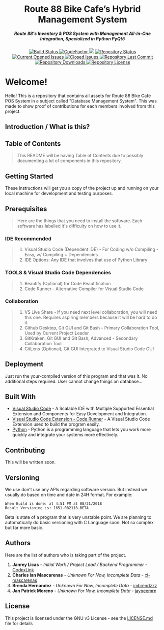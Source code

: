 <h1 align="center">Route 88 Bike Cafe’s Hybrid Management System</h1>
<h5 align="center">Route 88's Inventory & POS System with Management All-In-One Integration, Specialized in Python PyQt5</h5>

<div align="center" markdown="10">
  <a href="https://travis-ci.com/CodexLink/Route88_HybridSystem">
    <img src="https://badgen.net/travis/CodexLink/Route88_HybridSystem" alt="Build Status">
  </a>
<a href="https://www.codefactor.io/repository/github/codexlink/dmbs_route88_possystem">
    <img src="https://www.codefactor.io/repository/github/codexlink/route88_hybridsystem/badge" alt="CodeFactor" />
</a>
<a href="https://www.codacy.com/app/CodexLink/Route88_HybridSystem?utm_source=github.com&amp;utm_medium=referral&amp;utm_content=CodexLink/Route88_HybridSystem&amp;utm_campaign=Badge_Grade"><img src="https://api.codacy.com/project/badge/Grade/78fb2db215e1473e9bc4f4c0dfaa896f"/></a>
  <a href="https://github.com/CodexLink/Route88_HybridSystem">
    <img src="https://badgen.net/github/status/CodexLink/Route88_HybridSystem" alt="Repository Status">
  </a>
  <a href="https://github.com/CodexLink/Route88_HybridSystem">
    <img src="https://badgen.net/github/open-issues/CodexLink/Route88_HybridSystem" alt="Current Opened Issues">
  </a>
  <a href="https://github.com/CodexLink/Route88_HybridSystem">
    <img src="https://badgen.net/github/closed-issues/CodexLink/Route88_HybridSystem" alt="Closed Issues">
  </a>
  <a href="https://github.com/CodexLink/Route88_HybridSystem">
    <img src="https://badgen.net/github/last-commit/CodexLink/Route88_HybridSystem" alt="Repository Last Commit">
  </a>
  <a href="https://github.com/CodexLink/Route88_HybridSystem">
    <img src="https://badgen.net/github/assets-dl/CodexLink/Route88_HybridSystem" alt="Repository Downloads">
  </a>
  <a href="https://github.com/CodexLink/Route88_HybridSystem">
    <img src="https://badgen.net/github/license/CodexLink/Route88_HybridSystem" alt="Repository License">
  </a>
</div>


# Welcome!
Hello! This is a repository that contains all assets for Route 88 Bike Cafe POS System in a subject called "Database Management System". This was made to show proof of contributions for each members involved from this project.

## Introduction / What is this?

## Table of Contents

> This README will be having Table of Contents due to possibly documenting a lot of components in this repository.


## Getting Started

These instructions will get you a copy of the project up and running on your local machine for development and testing purposes. 

## Prerequisites

> Here are the things that you need to install the software. Each software has labelled it's difficulty on how to use it.


### IDE Recommended
 > 1. Visual Studio Code (Dependent IDE) - For Coding w/o Compiling - Easy, w/ Compiling + Dependencies
 >2. IDE Options: Any IDE that involves that use of Python Library

### TOOLS & Visual Studio Code Dependencies
> 1. Beautify (Optional) for Code Beautification
> 2. Code Runner - Alternative Compiler for Visual Studio Code

### Collaboration
> 1. VS Live Share - If you need next level collaboration, you will need this one. Requires aspiring members because it will be hard to do it.
> 2. Github Desktop, Git GUI and Git Bash - Primary Collaboration Tool, Used by Current Project Leader
> 3. GitKraken, Git GUI and Git Bash, Advanced - Secondary Collaboration Tool
> 4. GitLens (Optional), Git GUI Integrated to Visual Studio Code GUI


## Deployment

Just run the your-compiled version of this program and that was it. No additional steps required. User cannot change things on database...

## Built With

* [Visual Studio Code](https://code.visualstudio.com/) - A Scalable IDE with
Multiple Supported Essential Extension and Components for Easy Development and Integration.
* [Visual Studio Code Extension - Code Runner](https://github.com/formulahendry/vscode-code-runner) - A Visual Studio Code Extension used to build the program easily.
* [Python](https://python.org) - Python is a programming language that lets you work more quickly and integrate your systems more effectively.
## Contributing

This will be written soon.

## Versioning

We use don't use any APIs regarding software version. But instead we usually do based on time and date in 24H format. For example:
```
When Build is done: at 4:51 PM at 08/21/2018
Result Versioning is: 1651-082118.BETA
```
Beta is state of a program that is very unstable point.
We are planning to automatically do basic versioning with C Language soon. Not so complex but far more basic.

## Authors

Here are the list of authors who is taking part of the project.

1. **Janrey Licas** - *Initial Work / Project Lead / Backend Programmer* - [CodexLink](https://github.com/CodexLink)
1. **Charles Ian Mascarenas** - *Unknown For Now, Incomplete Data* - [ci-mascarenas](https://github.com/ci-mascarenas)
3. **Brenda Hernandez**  - *Unknown For Now, Incomplete Data* - [imbrendzzz](https://github.com/imbrendzzz)
4. **Jan Patrick Moreno** - *Unknown For Now, Incomplete Data* - [jaypeemrn](https://github.com/jaypeemrn)

## License

This project is licensed under the GNU v3 License - see the [LICENSE.md](https://github.com/CodexLink/Route88_HybridSystem/blob/master/LICENSE) file for details

